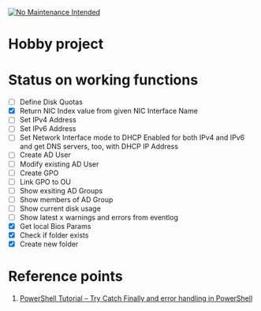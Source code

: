 [![No Maintenance Intended](http://unmaintained.tech/badge.svg)](http://unmaintained.tech/)

# Hobby project

# Status on working functions
- [ ] Define Disk Quotas
- [X] Return NIC Index value from given NIC Interface Name
- [ ] Set IPv4 Address
- [ ] Set IPv6 Address
- [ ] Set Network Interface mode to DHCP Enabled for both IPv4 and IPv6 and get DNS servers, too, with DHCP IP Address
- [ ] Create AD User
- [ ] Modify existing AD User
- [ ] Create GPO
- [ ] Link GPO to OU
- [ ] Show exsiting AD Groups
- [ ] Show members of AD Group
- [ ] Show current disk usage
- [ ] Show latest x warnings and errors from eventlog
- [X] Get local Bios Params
- [X] Check if folder exists
- [X] Create new folder

# Reference points
1. [PowerShell Tutorial – Try Catch Finally and error handling in PowerShell](https://www.vexasoft.com/blogs/powershell/7255220-powershell-tutorial-try-catch-finally-and-error-handling-in-powershell)
